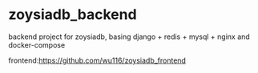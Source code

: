 # zoysiadb_backend
backend project for zoysiadb, basing django + redis + mysql + nginx and docker-compose

frontend:https://github.com/wu116/zoysiadb_frontend
